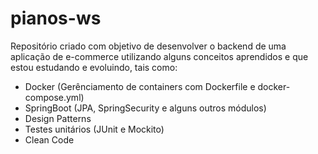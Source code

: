# pianos-ws

Repositório criado com objetivo de desenvolver o backend de uma aplicação de e-commerce utilizando alguns conceitos aprendidos
e que estou estudando e evoluindo, tais como:
 - Docker (Gerênciamento de containers com Dockerfile e docker-compose.yml)
 - SpringBoot (JPA, SpringSecurity e alguns outros módulos)
 - Design Patterns
 - Testes unitários (JUnit e Mockito)
 - Clean Code
